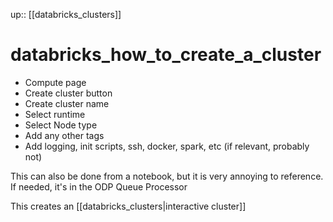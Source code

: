 up:: [[databricks_clusters]]

# databricks_how_to_create_a_cluster

- Compute page
- Create cluster button
- Create cluster name
- Select runtime
- Select Node type
- Add any other tags
- Add logging, init scripts, ssh, docker, spark, etc (if relevant, probably not)

This can also be done from a notebook, but it is very annoying to reference.
If needed, it's in the ODP Queue Processor

This creates an [[databricks_clusters|interactive cluster]]